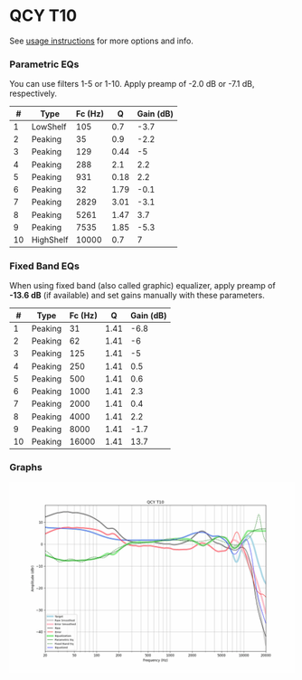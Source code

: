 # QCY T10
See [usage instructions](https://github.com/jaakkopasanen/AutoEq#usage) for more options and info.

### Parametric EQs
You can use filters 1-5 or 1-10. Apply preamp of -2.0 dB or -7.1 dB, respectively.

|   # | Type      |   Fc (Hz) |    Q |   Gain (dB) |
|-----|-----------|-----------|------|-------------|
|   1 | LowShelf  |       105 | 0.7  |        -3.7 |
|   2 | Peaking   |        35 | 0.9  |        -2.2 |
|   3 | Peaking   |       129 | 0.44 |        -5   |
|   4 | Peaking   |       288 | 2.1  |         2.2 |
|   5 | Peaking   |       931 | 0.18 |         2.2 |
|   6 | Peaking   |        32 | 1.79 |        -0.1 |
|   7 | Peaking   |      2829 | 3.01 |        -3.1 |
|   8 | Peaking   |      5261 | 1.47 |         3.7 |
|   9 | Peaking   |      7535 | 1.85 |        -5.3 |
|  10 | HighShelf |     10000 | 0.7  |         7   |

### Fixed Band EQs
When using fixed band (also called graphic) equalizer, apply preamp of **-13.6 dB** (if available) and set gains manually with these parameters.

|   # | Type    |   Fc (Hz) |    Q |   Gain (dB) |
|-----|---------|-----------|------|-------------|
|   1 | Peaking |        31 | 1.41 |        -6.8 |
|   2 | Peaking |        62 | 1.41 |        -6   |
|   3 | Peaking |       125 | 1.41 |        -5   |
|   4 | Peaking |       250 | 1.41 |         0.5 |
|   5 | Peaking |       500 | 1.41 |         0.6 |
|   6 | Peaking |      1000 | 1.41 |         2.3 |
|   7 | Peaking |      2000 | 1.41 |         0.4 |
|   8 | Peaking |      4000 | 1.41 |         2.2 |
|   9 | Peaking |      8000 | 1.41 |        -1.7 |
|  10 | Peaking |     16000 | 1.41 |        13.7 |

### Graphs
![](./QCY%20T10.png)
